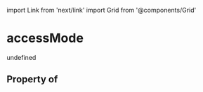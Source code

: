 import Link from 'next/link'
import Grid from '@components/Grid'

# accessMode

undefined

## Property of



